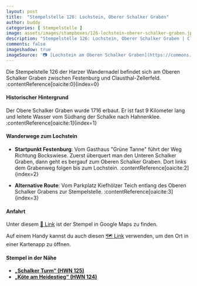 ```yaml
---
layout: post
title:  "Stempelstelle 126: Lochstein, Oberer Schalker Graben"
author: buddy
categories: [ Stempelstelle ]
image: assets/images/stampboxes/126-lochstein-oberer-schalker-graben.jpg
description: "Stempelstelle 126: Lochstein, Oberer Schalker Graben | Clausthal-Zellerfeld"
comments: false
imageshadow: true
imageSource: '📷 [Lochstein am Oberen Schalker Graben](https://commons.wikimedia.org/wiki/File:Lochstein_am_Oberen_Schalker_Graben.jpg) von <a href="//commons.wikimedia.org/wiki/User:B.Thomas95" title="User:B.Thomas95">Thomas Binder</a> unter Lizenz [CC BY-SA 4.0](https://creativecommons.org/licenses/by-sa/4.0)'
---
```


Die Stempelstelle 126 der Harzer Wandernadel befindet sich am Oberen Schalker Graben zwischen Festenburg und Clausthal-Zellerfeld. :contentReference[oaicite:0]{index=0}

#### Historischer Hintergrund

Der Obere Schalker Graben wurde 1716 erbaut. Er ist fast 9 Kilometer lang und leitete Wasser vom Südhang der Schalke nach Hahnenklee. :contentReference[oaicite:1]{index=1}

#### Wanderwege zum Lochstein

- **Startpunkt Festenburg**: Vom Gasthaus "Grüne Tanne" führt der Weg Richtung Bockswiese. Zuerst überquert man den Unteren Schalker Graben, dann geht es bergauf zum Oberen Schalker Graben. Dort links dem Grabenweg folgen bis zum Lochstein. :contentReference[oaicite:2]{index=2}

- **Alternative Route**: Vom Parkplatz Kiefhölzer Teich entlang des Oberen Schalker Grabens zur Stempelstelle. :contentReference[oaicite:3]{index=3}

#### Anfahrt

Unter diesem [📍 Link](https://www.google.com/maps/dir/?api=1&origin=&destination=51.837222%2C%2010.379694) ist der Stempel in Google Maps zu finden.

<div class="android-only">
  Auf einem Handy kannst du auch diesen 
  <a href="geo:51.837222,10.379694">🗺️ Link</a> 
  verwenden, um den Ort in einer Kartenapp zu öffnen.
  <p></p>
</div>

#### Stempel in der Nähe

- [**„Schalker Turm“ (HWN 125)**](/stempelstelle-125-schalker-turm)
- [**„Köte am Heidestieg“ (HWN 124)**](/stempelstelle-124-koete-am-heidestieg)
